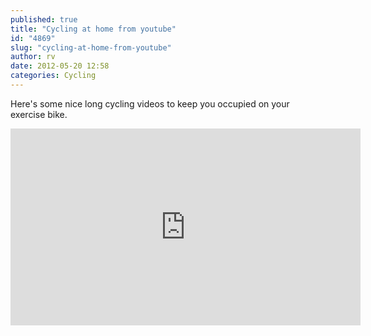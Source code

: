 ```yaml
---
published: true
title: "Cycling at home from youtube"
id: "4869"
slug: "cycling-at-home-from-youtube"
author: rv
date: 2012-05-20 12:58
categories: Cycling
---
```

Here's some nice long cycling videos to keep you occupied on your exercise bike.

<iframe width="560" height="315" src="https://www.youtube.com/embed/videoseries?list=PLC92DAD7FD27C5CA3&amp;hl=en_US" frameborder="0" allowfullscreen></iframe>